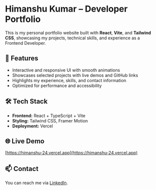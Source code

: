 # Himanshu Kumar – Developer Portfolio

This is my personal portfolio website built with **React**, **Vite**, and **Tailwind CSS**, showcasing my projects, technical skills, and experience as a Frontend Developer.

## 🚀 Features
- Interactive and responsive UI with smooth animations
- Showcases selected projects with live demos and GitHub links
- Highlights my experience, skills, and contact information
- Optimized for performance and accessibility

## 🛠️ Tech Stack
- **Frontend:** React + TypeScript + Vite  
- **Styling:** Tailwind CSS, Framer Motion  
- **Deployment:** Vercel  

## 🌐 Live Demo
[https://himanshu-24.vercel.app](https://himanshu-24.vercel.app)

## 📫 Contact
You can reach me via [LinkedIn](https://www.linkedin.com/in/himanshu-kumar-31750a206).
